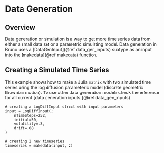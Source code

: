 # Data Generation

## Overview
Data generation or simulation is a way to get more time series data from either a small data set or a parametric simulating model. Data generation in Bruno uses a [DataGenInput](@ref data_gen_inputs) subtype as an input into the [makedata](@ref makedata) function.

## Creating a Simulated Time Series 
This example shows how to make a Julia `matrix` with two simulated time series using the log diffusion parameteric model (discrete geometric Brownian motion). To use other data generation models check the reference for all current [data generation inputs.](@ref data_gen_inputs)
```
# creating a LogDiffInput struct with input parameters
input = LogDiffInput(; 
    nTimeSteps=252, 
    initial=50, 
    volatility=.3,
    drift=.08
)

# creating 2 new timeseries
timeseries = makedata(input, 2) 
```